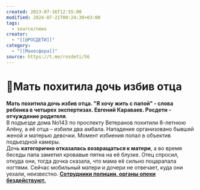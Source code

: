 ```yaml
---
created: 2023-07-16T12:55:00
modified: 2024-07-21T00:24:30+03:00
tags:
  - source/news
creator:
  - "[[@РОСДЕТИ]]"
category:
  - "[[Маносфера]]"
source: https://t.me/rosdeti/56
---
```


# 📰Мать похитила дочь избив отца


**Мать похитила дочь избив отца. "Я хочу жить с папой" - слова ребенка в четырех экспертизах. Евгений Караваев. Росдети - отчуждение родителя**.  
В подъезде дома No143 по проспекту Ветеранов похитили 8-летнюю Алёну, а её отца – избили два амбала. Нападение организовано бывшей женой и матерью девочки. Момент избиения попал в объектив подъездной камеры.  
Дочь **категорично отказалась возвращаться к матери**, а во время беседы папа заметил кровавые пятна на её блузке. Отец спросил, откуда они, тогда дочка сказала, что мама её сильно поцарапала ногтями. Сейчас мобильный матери и дочери не отвечает, куда они уехали, неизвестно. **<u>Сотрудники полиции, органы опеки бездействуют.</u>**
